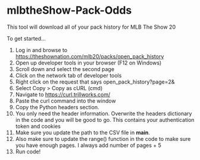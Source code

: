 # mlbtheShow-Pack-Odds

This tool will download all of your pack history for MLB The Show 20

To get started...

1. Log in and browse to https://theshownation.com/mlb20/packs/open_pack_history
2. Open up developer tools in your browser (F12 on Windows)
3. Scroll down and select the second page
4. Click on the network tab of developer tools
5. Right click on the request that says open_pack_history?page=2&
6. Select Copy > Copy as cURL (cmd)
7. Navigate to https://curl.trillworks.com/
8. Paste the curl command into the window
9. Copy the Python headers section.
10. You only need the header information. Overwrite the headers dictionary in the code and you will be good to go. This contains your authentication token and cookies
11. Make sure you update the path to the CSV file in __main__.
12. Also make sure to update the range() function in the code to make sure you have enough pages. I always add number of pages + 5
12. Run code!
